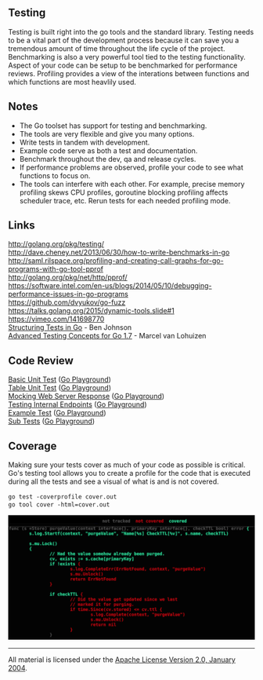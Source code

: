 ## Testing

Testing is built right into the go tools and the standard library. Testing needs to be a vital part of the development process because it can save you a tremendous amount of time throughout the life cycle of the project. Benchmarking is also a very powerful tool tied to the testing functionality. Aspect of your code can be setup to be benchmarked for performance reviews. Profiling provides a view of the interations between functions and which functions are most heavlily used.

## Notes

* The Go toolset has support for testing and benchmarking.
* The tools are very flexible and give you many options.
* Write tests in tandem with development.
* Example code serve as both a test and documentation.
* Benchmark throughout the dev, qa and release cycles.
* If performance problems are observed, profile your code to see what functions to focus on.
* The tools can interfere with each other. For example, precise memory profiling skews CPU profiles, goroutine blocking profiling affects scheduler trace, etc. Rerun tests for each needed profiling mode.

## Links

http://golang.org/pkg/testing/  
http://dave.cheney.net/2013/06/30/how-to-write-benchmarks-in-go  
http://saml.rilspace.org/profiling-and-creating-call-graphs-for-go-programs-with-go-tool-pprof  
http://golang.org/pkg/net/http/pprof/  
https://software.intel.com/en-us/blogs/2014/05/10/debugging-performance-issues-in-go-programs  
https://github.com/dvyukov/go-fuzz  
https://talks.golang.org/2015/dynamic-tools.slide#1  
https://vimeo.com/141698770  
[Structuring Tests in Go](https://medium.com/@benbjohnson/structuring-tests-in-go-46ddee7a25c#.b2m3nziyb) - Ben Johnson  
[Advanced Testing Concepts for Go 1.7](https://speakerdeck.com/mpvl/advanced-testing-concepts-for-go-1-dot-7) - Marcel van Lohuizen  

## Code Review

[Basic Unit Test](example1/example1_test.go) ([Go Playground](http://play.golang.org/p/bYkkr3uQcp))  
[Table Unit Test](example2/example2_test.go) ([Go Playground](http://play.golang.org/p/hhavdseEPj))  
[Mocking Web Server Response](example3/example3_test.go) ([Go Playground](https://play.golang.org/p/JJ_2VIL_R6))  
[Testing Internal Endpoints](example4/handlers/handlers_test.go) ([Go Playground](https://play.golang.org/p/bGM-oA6KT-))  
[Example Test](example4/handlers/handlers_example_test.go) ([Go Playground](http://play.golang.org/p/BTSUkNQn3r))  
[Sub Tests](example5/example5_test.go) ([Go Playground](http://play.golang.org/p/_ksJdlKox7))  

## Coverage

Making sure your tests cover as much of your code as possible is critical. Go's testing tool allows you to create a profile for the code that is executed during all the tests and see a visual of what is and is not covered.

	go test -coverprofile cover.out
	go tool cover -html=cover.out

![figure1](testing_coverage.png)
___
All material is licensed under the [Apache License Version 2.0, January 2004](http://www.apache.org/licenses/LICENSE-2.0).
